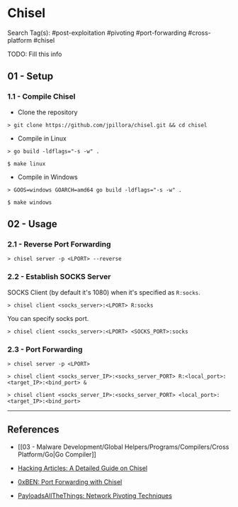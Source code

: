 # Chisel

Search Tag(s): #post-exploitation #pivoting #port-forwarding #cross-platform #chisel

TODO: Fill this info

## 01 - Setup

### 1.1 - Compile Chisel

- Clone the repository

```
> git clone https://github.com/jpillora/chisel.git && cd chisel
```

- Compile in Linux

```
> go build -ldflags="-s -w" .

$ make linux
```

- Compile in Windows

```
> GOOS=windows GOARCH=amd64 go build -ldflags="-s -w" .

$ make windows
```

## 02 - Usage

### 2.1 - Reverse Port Forwarding

```
> chisel server -p <LPORT> --reverse
```

### 2.2 - Establish SOCKS Server

SOCKS Client (by default it's 1080) when it's specified as `R:socks`.

```
> chisel client <socks_server>:<LPORT> R:socks
```

You can specify socks port.

```
> chisel client <socks_server>:<LPORT> <SOCKS_PORT>:socks
```

### 2.3 - Port Forwarding

```
> chisel server -p <LPORT>

> chisel client <socks_server_IP>:<socks_server_PORT> R:<local_port>:<target_IP>:<bind_port> &

> chisel client <socks_server_IP>:<socks_server_PORT> <local_port>:<target_IP>:<bind_port>
```

---
## References

- [[03 - Malware Development/Global Helpers/Programs/Compilers/Cross Platform/Go|Go Compiler]]

- [Hacking Articles: A Detailed Guide on Chisel](https://www.hackingarticles.in/a-detailed-guide-on-chisel/)

- [0xBEN: Port Forwarding with Chisel](https://notes.benheater.com/books/network-pivoting/page/port-forwarding-with-chisel)

- [PayloadsAllTheThings: Network Pivoting Techniques](https://github.com/swisskyrepo/PayloadsAllTheThings/blob/master/Methodology%20and%20Resources/Network%20Pivoting%20Techniques.md)